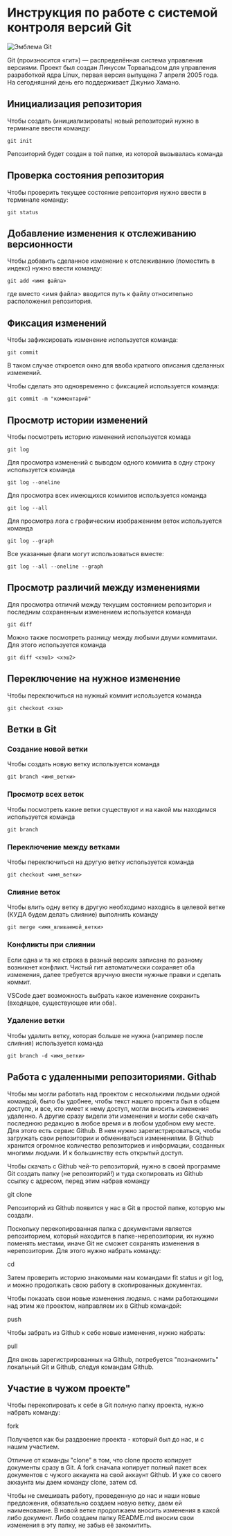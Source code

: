 # **Инструкция по работе с системой контроля версий Git**

![Эмблема Git](git.jpg)

Git (произносится «гит») — распределённая система управления версиями. Проект был создан Линусом Торвальдсом для управления разработкой ядра Linux, первая версия выпущена 7 апреля 2005 года. На сегодняшний день его поддерживает Джунио Хамано.

## Инициализация репозитория

Чтобы создать (инициализировать) новый репозиторий нужно в терминале ввести команду:

    git init

Репозиторий будет создан в той папке, из которой вызывалась команда

## Проверка состояния репозитория

Чтобы проверить текущее состояние репозитория нужно ввести в терминале команду:

    git status

## Добавление изменения к отслеживанию версионности

Чтобы добавить сделанное изменение к отслеживанию (поместить в индекс) нужно ввести команду:

    git add <имя файла>

где вместо <имя файла> вводится путь к файлу относительно расположения репозитория.

## Фиксация изменений

Чтобы зафиксировать изменение используется команда:

    git commit

В таком случае откроется окно для ввоба краткого описания сделанных изменений.

Чтобы сделать это одновременно с фиксацией используется команда:

    git commit -m "комментарий"

## Просмотр истории изменений

Чтобы посмотреть историю изменений используется комада

    git log

Для просмотра изменений с выводом одного коммита в одну строку используется команда

    git log --oneline

Для просмотра всех имеющихся коммитов используется команда

    git log --all

Для просмотра лога с графическим изображением веток используется команда

    git log --graph

Все указанные флаги могут использоваться вместе:

    git log --all --oneline --graph

## Просмотр различий между изменениями

Для просмотра отличий между текущим состоянием репозитория и последним сохраненным изменением используется команда

    git diff

Можно также посмотреть разницу между любыми двуми коммитами. Для этого используется команда

    git diff <хэш1> <хэш2>

## Переключение на нужное изменение

Чтобы переключиться на нужный коммит используется команда

    git checkout <хэш>

## Ветки в Git

### Создание новой ветки

Чтобы создать новую ветку используется команда

    git branch <имя_ветки>

### Просмотр всех веток

Чтобы посмотреть какие ветки существуют и на какой мы находимся используется команда

    git branch

### Переключение между ветками

Чтобы переключиться на другую ветку используется команда

    git checkout <имя_ветки>

### Слияние веток

Чтобы влить одну ветку в другую необходимо находясь в целевой ветке (КУДА будем делать слияние) выполнить команду

    git merge <имя_вливаемой_ветки>

### Конфликты при слиянии

Если одна и та же строка в разный версиях записана по разному возникнет конфликт.
Чистый гит автоматически сохраняет оба изменения, далее требуется вручную внести нужные правки и сделать коммит.

VSСode дает возможность выбрать какое изменение сохранить (входящее, существующее или оба).

### Удаление ветки

Чтобы удалить ветку, которая больше не нужна (например после слияния) используется команда

    git branch -d <имя_ветки>

## Работа с удаленными репозиториями. Githab

Чтобы мы могли работать над проектом с несколькими людьми одной командой, было бы удобнее, чтобы текст нашего проекта был в общем доступе, и все, кто имеет к нему доступ, могли вносить изменения удаленно. А другие сразу видели эти изменения и могли себе скачать последнюю редакцию в любое время и в любом удобном ему месте. Для этого есть сервис Github.  В нем нужно зарегистрироваться, чтобы загружать свои репозитории и обмениваться изменениями. В Github хранится огромное количество репозиториев и информации, созданных многими людьми. И к большинству есть открытый доступ. 

 Чтобы скачать с Github чей-то репозиторий, нужно в своей программе Git создать папку (не репозиторий!) и туда скопировать из Github ссылку с адресом, перед этим набрав команду

 git clone

 Репозиторий из Github появится у нас в Git в простой папке, которую мы создали. 

 Поскольку перекопированная папка с документами является репозиторием, который находится в папке-нерепозитории, их нужно поменять местами, иначе Git не сможет сохранять изменения  в нерепозитории. Для этого нужно набрать команду:

 сd <name repository>

Затем проверить историю знакомыми нам командами fit status и git log, и можно продолжать свою работу в скопированных документах. 

Чтобы показать свои новые изменения людямя. с нами работающими над этим же проектом, направляем их в Github командой:

push

Чтобы забрать из Github к себе новые изменения, нужно набрать:

pull

Для вновь зарегистрированных на Github,  потребуется "познакомить" локальный Git и Github, следуя командам Github. 

## Участие в чужом проекте"

Чтобы перекопировать к себе в Git полную папку проекта, нужно набрать команду:

fork

Получается как бы раздвоение проекта - который был до нас, и с нашим участием. 

Отличие от команды "сlone" в том, что clone просто копирует документы сразу в Git. А fork сначала копирует полный пакет всех документов с чужого аккаунта на свой аккаунт Github. И уже со своего аккаунта мы даем команду clone, затем cd.
 
 Чтобы не смешивать работу, проведенную до нас и наши новые предложения, обязательно создаем новую ветку, даем ей наименование. В новой ветке продолжаем вносить изменения в какой либо документ. Либо создаем папку README.md вносим свои изменения в эту папку, не забыв её закомитить. 



